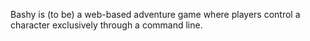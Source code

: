 Bashy is (to be) a web-based adventure game where players control a character exclusively through a command line.
